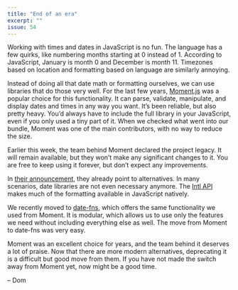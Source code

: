 ```yaml
---
title: "End of an era"
excerpt: ""
issue: 54
---
```

Working with times and dates in JavaScript is no fun. The language has a few quirks, like numbering months starting at 0 instead of 1. According to JavaScript, January is month 0 and December is month 11. Timezones based on location and formatting based on language are similarly annoying.

Instead of doing all that date math or formatting ourselves, we can use libraries that do those very well. For the last few years, [Moment.js](https://momentjs.com) was a popular choice for this functionality. It can parse, validate, manipulate, and display dates and times in any way you want. It’s been reliable, but also pretty heavy. You’d always have to include the full library in your JavaScript, even if you only used a tiny part of it. When we checked what went into our bundle, Moment was one of the main contributors, with no way to reduce the size.

Earlier this week, the team behind Moment declared the project legacy. It will remain available, but they won’t make any significant changes to it. You are free to keep using it forever, but don’t expect any improvements.

In [their announcement](https://momentjs.com/docs/#/-project-status/), they already point to alternatives. In many scenarios, date libraries are not even necessary anymore. The [Intl API](https://developer.mozilla.org/en-US/docs/Web/JavaScript/Reference/Global_Objects/Intl) makes much of the formatting available in JavaScript natively.

We recently moved to [date-fns](https://date-fns.org), which offers the same functionality we used from Moment. It is modular, which allows us to use only the features we need without including everything else as well. The move from Moment to date-fns was very easy.

Moment was an excellent choice for years, and the team behind it deserves a lot of praise. Now that there are more modern alternatives, deprecating it is a difficult but good move from them. If you have not made the switch away from Moment yet, now might be a good time.

– Dom
